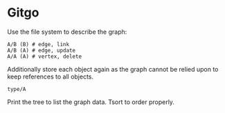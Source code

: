 Gitgo
=========

Use the file system to describe the graph:

    A/B (B) # edge, link
    A/B (A) # edge, update
    A/A (A) # vertex, delete

Additionally store each object again as the graph cannot be relied upon to keep references to all objects.

    type/A

Print the tree to list the graph data. Tsort to order properly.  